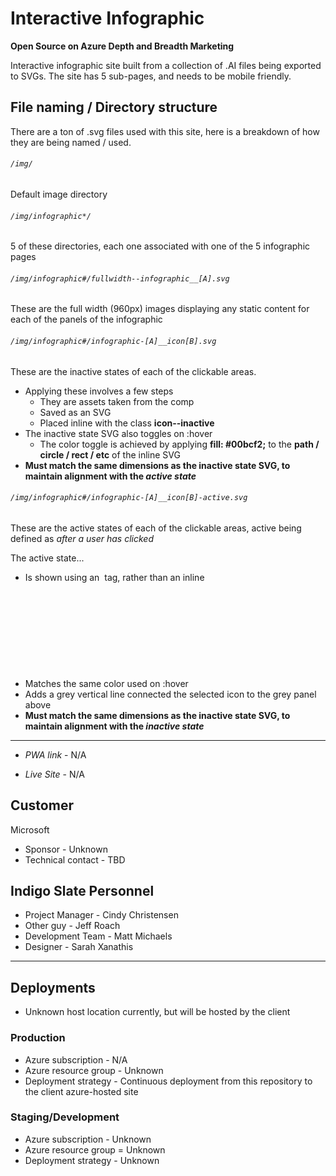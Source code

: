 # Interactive Infographic
**Open Source on Azure Depth and Breadth Marketing**

Interactive infographic site built from a collection of .AI files being exported to SVGs.  The site has 5 sub-pages, and needs to be mobile friendly.



## File naming / Directory structure

There are a ton of .svg files used with this site, here is a breakdown of how they are being named / used.


###### `/img/`

Default image directory



###### `/img/infographic*/`

5 of these directories, each one associated with one of the 5 infographic pages



###### `/img/infographic#/fullwidth--infographic__[A].svg`

These are the full width (960px) images displaying any static content for each of the panels of the infographic



###### `/img/infographic#/infographic-[A]__icon[B].svg`

These are the inactive states of each of the clickable areas.

* Applying these involves a few steps
  - They are assets taken from the comp
  - Saved as an SVG
  - Placed inline with the class **icon--inactive**
* The inactive state SVG also toggles on :hover
  - The color toggle is achieved by applying **fill: #00bcf2;** to the **path / circle / rect / etc** of the inline SVG
* **Must match the same dimensions as the inactive state SVG, to maintain alignment with the *active state***



###### `/img/infographic#/infographic-[A]__icon[B]-active.svg`

These are the active states of each of the clickable areas, active being defined as *after a user has clicked*

The active state...
* Is shown using an <img> tag, rather than an inline <svg> like the inactive state
* Matches the same color used on :hover
* Adds a grey vertical line connected the selected icon to the grey panel above
* **Must match the same dimensions as the inactive state SVG, to maintain alignment with the *inactive state***







---

* *PWA link* - N/A

* *Live Site* - N/A

## Customer
Microsoft
* Sponsor - Unknown
* Technical contact - TBD

## Indigo Slate Personnel
* Project Manager - Cindy Christensen
* Other guy - Jeff Roach
* Development Team - Matt Michaels
* Designer - Sarah Xanathis

---

## Deployments
* Unknown host location currently, but will be hosted by the client

### Production
* Azure subscription - N/A
* Azure resource group - Unknown
* Deployment strategy - Continuous deployment from this repository to the client azure-hosted site

### Staging/Development
* Azure subscription - Unknown
* Azure resource group = Unknown
* Deployment strategy - Unknown

